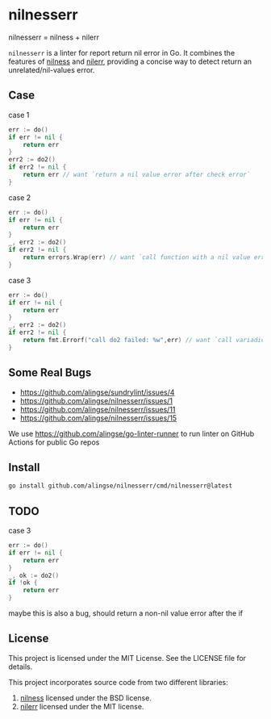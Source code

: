 # nilnesserr

nilnesserr = nilness + nilerr

`nilnesserr` is a linter for report return nil error in Go. It combines the features of [nilness](https://cs.opensource.google/go/x/tools/+/refs/tags/v0.28.0:go/analysis/passes/nilness/nilness.go) and [nilerr](https://github.com/gostaticanalysis/nilerr), providing a concise way to detect return an unrelated/nil-values error.

## Case

case 1
```go
err := do()
if err != nil {
    return err
}
err2 := do2()
if err2 != nil {
    return err // want `return a nil value error after check error`
}
```

case 2

```go
err := do()
if err != nil {
    return err
}
_, err2 := do2()
if err2 != nil {
    return errors.Wrap(err) // want `call function with a nil value error after check error`
}
```

case 3

```go
err := do()
if err != nil {
    return err
}
_, err2 := do2()
if err2 != nil {
    return fmt.Errorf("call do2 failed: %w",err) // want `call variadic function with a nil value error after check error`
}
```


## Some Real Bugs

- https://github.com/alingse/sundrylint/issues/4
- https://github.com/alingse/nilnesserr/issues/1
- https://github.com/alingse/nilnesserr/issues/11
- https://github.com/alingse/nilnesserr/issues/15

We use https://github.com/alingse/go-linter-runner to run linter on GitHub Actions for public Go repos

## Install

```bash
go install github.com/alingse/nilnesserr/cmd/nilnesserr@latest
```


## TODO

case 3

```go
err := do()
if err != nil {
    return err
}
_, ok := do2()
if !ok {
    return err
}

```

maybe this is also a bug, should return a non-nil value error after the if

## License

This project is licensed under the MIT License. See the LICENSE file for details.

This project incorporates source code from two different libraries:

1. [nilness](https://cs.opensource.google/go/x/tools/+/refs/tags/v0.28.0:go/analysis/passes/nilness/nilness.go) licensed under the BSD license.
2. [nilerr](https://github.com/gostaticanalysis/nilerr) licensed under the MIT license.
